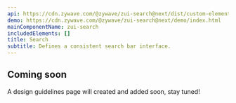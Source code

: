```yaml
---
api: https://cdn.zywave.com/@zywave/zui-search@next/dist/custom-elements.json
demo: https://cdn.zywave.com/@zywave/zui-search@next/demo/index.html
mainComponentName: zui-search
includedElements: []
title: Search
subtitle: Defines a consistent search bar interface.
---
```


## Coming soon

A design guidelines page will created and added soon, stay tuned!
